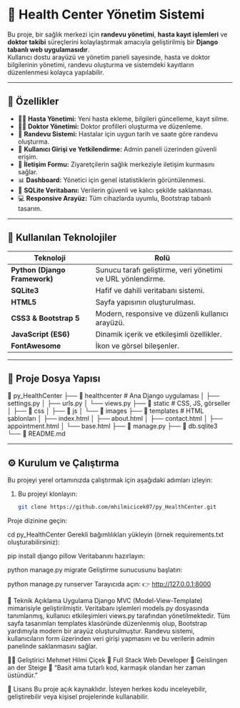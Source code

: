 # 🏥 Health Center Yönetim Sistemi

Bu proje, bir sağlık merkezi için **randevu yönetimi**, **hasta kayıt işlemleri** ve **doktor takibi** süreçlerini kolaylaştırmak amacıyla geliştirilmiş bir **Django tabanlı web uygulamasıdır**.  
Kullanıcı dostu arayüzü ve yönetim paneli sayesinde, hasta ve doktor bilgilerinin yönetimi, randevu oluşturma ve sistemdeki kayıtların düzenlenmesi kolayca yapılabilir.

---

## 🚀 Özellikler

- 👩‍⚕️ **Hasta Yönetimi:** Yeni hasta ekleme, bilgileri güncelleme, kayıt silme.  
- 🧑‍⚕️ **Doktor Yönetimi:** Doktor profilleri oluşturma ve düzenleme.  
- 📅 **Randevu Sistemi:** Hastalar için uygun tarih ve saate göre randevu oluşturma.  
- 🔐 **Kullanıcı Girişi ve Yetkilendirme:** Admin paneli üzerinden güvenli erişim.  
- 💬 **İletişim Formu:** Ziyaretçilerin sağlık merkeziyle iletişim kurmasını sağlar.  
- 📊 **Dashboard:** Yönetici için genel istatistiklerin görüntülenmesi.  
- 💾 **SQLite Veritabanı:** Verilerin güvenli ve kalıcı şekilde saklanması.  
- 💻 **Responsive Arayüz:** Tüm cihazlarda uyumlu, Bootstrap tabanlı tasarım.  

---

## 🧩 Kullanılan Teknolojiler

| Teknoloji | Rolü |
|------------|-------|
| **Python (Django Framework)** | Sunucu tarafı geliştirme, veri yönetimi ve URL yönlendirme. |
| **SQLite3** | Hafif ve dahili veritabanı sistemi. |
| **HTML5** | Sayfa yapısının oluşturulması. |
| **CSS3 & Bootstrap 5** | Modern, responsive ve düzenli kullanıcı arayüzü. |
| **JavaScript (ES6)** | Dinamik içerik ve etkileşimli özellikler. |
| **FontAwesome** | İkon ve görsel bileşenler. |

---

## 📂 Proje Dosya Yapısı

📁 py_HealthCenter
├── 📁 healthcenter # Ana Django uygulaması
│ ├── settings.py
│ ├── urls.py
│ └── views.py
├── 📁 static # CSS, JS, görseller
│ ├── 📁 css
│ ├── 📁 js
│ └── 📁 images
├── 📁 templates # HTML şablonları
│ ├── index.html
│ ├── about.html
│ ├── contact.html
│ ├── appointment.html
│ └── base.html
├── 📄 manage.py
├── 📄 db.sqlite3
└── 📄 README.md


---

## ⚙️ Kurulum ve Çalıştırma

Bu projeyi yerel ortamınızda çalıştırmak için aşağıdaki adımları izleyin:

1. Bu projeyi klonlayın:  
   ```bash
   git clone https://github.com/mhilmicicek07/py_HealthCenter.git
Proje dizinine geçin:


cd py_HealthCenter
Gerekli bağımlılıkları yükleyin (örnek requirements.txt oluşturabilirsiniz):


pip install django pillow
Veritabanını hazırlayın:


python manage.py migrate
Geliştirme sunucusunu başlatın:


python manage.py runserver
Tarayıcıda açın:
👉 http://127.0.0.1:8000

🧠 Teknik Açıklama
Uygulama Django MVC (Model-View-Template) mimarisiyle geliştirilmiştir.
Veritabanı işlemleri models.py dosyasında tanımlanmış, kullanıcı etkileşimleri views.py tarafından yönetilmektedir.
Tüm sayfa tasarımları templates klasöründe düzenlenmiş olup, Bootstrap yardımıyla modern bir arayüz oluşturulmuştur.
Randevu sistemi, kullanıcıların form üzerinden veri girişi yapmasını ve bu verilerin admin panelinde saklanmasını sağlar.

👨‍💻 Geliştirici
Mehmet Hilmi Çiçek
💼 Full Stack Web Developer
📍 Geislingen an der Steige
💬 “Basit ama tutarlı kod, karmaşık olandan her zaman üstündür.”

🪪 Lisans
Bu proje açık kaynaklıdır.
İsteyen herkes kodu inceleyebilir, geliştirebilir veya kişisel projelerinde kullanabilir.